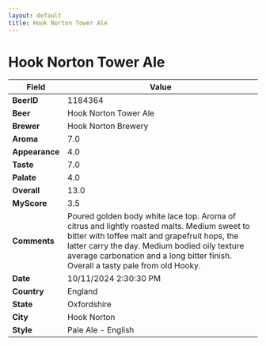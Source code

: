 ```yaml
---
layout: default
title: Hook Norton Tower Ale
---
```


# Hook Norton Tower Ale

| Field         | Value     |
|---------------|-----------|
| **BeerID** | 1184364 |
| **Beer** | Hook Norton Tower Ale |
| **Brewer** | Hook Norton Brewery |
| **Aroma** | 7.0 |
| **Appearance** | 4.0 |
| **Taste** | 7.0 |
| **Palate** | 4.0 |
| **Overall** | 13.0 |
| **MyScore** | 3.5 |
| **Comments** | Poured golden body white lace top.  Aroma of citrus and lightly roasted malts. Medium sweet to bitter with toffee malt and grapefruit hops, the latter carry the day.  Medium bodied oily texture average carbonation and a long bitter finish. Overall a tasty pale from old Hooky. |
| **Date** | 10/11/2024 2:30:30 PM |
| **Country** | England |
| **State** | Oxfordshire |
| **City** | Hook Norton |
| **Style** | Pale Ale - English |
